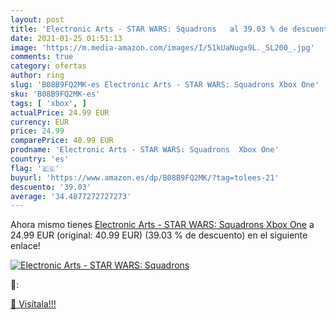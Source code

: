 ```yaml
---
layout: post
title: 'Electronic Arts - STAR WARS: Squadrons   al 39.03 % de descuento'
date: 2021-01-25 01:51:13
image: 'https://m.media-amazon.com/images/I/51kUaNugx9L._SL200_.jpg'
comments: true
category: ofertas
author: ring
slug: 'B08B9FQ2MK-es Electronic Arts - STAR WARS: Squadrons Xbox One'
sku: 'B08B9FQ2MK-es'
tags: [ 'xbox', ]
actualPrice: 24.99 EUR
currency: EUR
price: 24.99
comparePrice: 40.99 EUR
prodname: 'Electronic Arts - STAR WARS: Squadrons  Xbox One'
country: 'es'
flag: '🇪🇸'
buyurl: 'https://www.amazon.es/dp/B08B9FQ2MK/?tag=tolees-21'
descuento: '39.03'
average: '34.4877272727273'
---
```


Ahora mismo tienes [Electronic Arts - STAR WARS: Squadrons  Xbox One](https://www.amazon.es/dp/B08B9FQ2MK/?tag=tolees-21) a 24.99 EUR (original: 40.99 EUR) (39.03 %  de descuento) en el siguiente enlace!

[![Electronic Arts - STAR WARS: Squadrons  ](https://m.media-amazon.com/images/I/51kUaNugx9L._SL200_.jpg)](https://www.amazon.es/dp/B08B9FQ2MK/?tag=tolees-21)

🔎:


[🛒 Visítala!!!](https://www.amazon.es/dp/B08B9FQ2MK/?tag=tolees-21)
